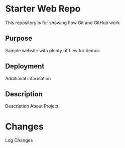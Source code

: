 # Starter Web Repo

This repository is for showing how Git and GitHub work

## Purpose

Sample website with plenty of files for demos

## Deployment
Additional information 

## Description 
Description About Project

# Changes 
Log Changes
